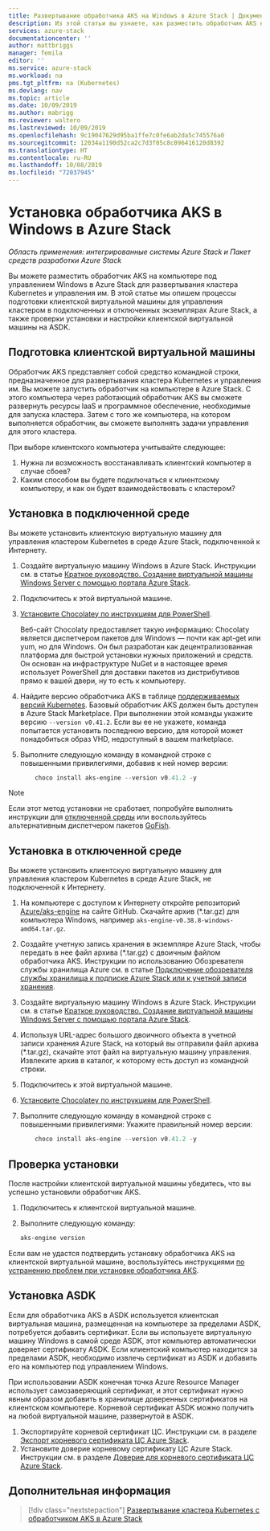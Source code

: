 ```yaml
---
title: Развертывание обработчика AKS на Windows в Azure Stack | Документация Майкрософт
description: Из этой статьи вы узнаете, как разместить обработчик AKS на компьютере под управлением Windows в Azure Stack для развертывания кластера Kubernetes и управления им.
services: azure-stack
documentationcenter: ''
author: mattbriggs
manager: femila
editor: ''
ms.service: azure-stack
ms.workload: na
pms.tgt_pltfrm: na (Kubernetes)
ms.devlang: nav
ms.topic: article
ms.date: 10/09/2019
ms.author: mabrigg
ms.reviewer: waltero
ms.lastreviewed: 10/09/2019
ms.openlocfilehash: 9c19047629d95ba1ffe7c0fe6ab2da5c745576a0
ms.sourcegitcommit: 12034a1190d52ca2c7d3f05c8c096416120d8392
ms.translationtype: HT
ms.contentlocale: ru-RU
ms.lasthandoff: 10/08/2019
ms.locfileid: "72037945"
---
```

# <a name="install-the-aks-engine-on-windows-in-azure-stack"></a>Установка обработчика AKS в Windows в Azure Stack

*Область применения: интегрированные системы Azure Stack и Пакет средств разработки Azure Stack*

Вы можете разместить обработчик AKS на компьютере под управлением Windows в Azure Stack для развертывания кластера Kubernetes и управления им. В этой статье мы опишем процессы подготовки клиентской виртуальной машины для управления кластером в подключенных и отключенных экземплярах Azure Stack, а также проверки установки и настройки клиентской виртуальной машины на ASDK.

## <a name="prepare-the-client-vm"></a>Подготовка клиентской виртуальной машины

Обработчик AKS представляет собой средство командной строки, предназначенное для развертывания кластера Kubernetes и управления им. Вы можете запустить обработчик на компьютере в Azure Stack. С этого компьютера через работающий обработчик AKS вы сможете развернуть ресурсы IaaS и программное обеспечение, необходимые для запуска кластера. Затем с того же компьютера, на котором выполняется обработчик, вы сможете выполнять задачи управления для этого кластера.

При выборе клиентского компьютера учитывайте следующее:

1. Нужна ли возможность восстанавливать клиентский компьютер в случае сбоев?
3. Каким способом вы будете подключаться к клиентскому компьютеру, и как он будет взаимодействовать с кластером?

## <a name="install-in-a-connected-environment"></a>Установка в подключенной среде

Вы можете установить клиентскую виртуальную машину для управления кластером Kubernetes в среде Azure Stack, подключенной к Интернету.

1. Создайте виртуальную машину Windows в Azure Stack. Инструкции см. в статье [Краткое руководство. Создание виртуальной машины Windows Server с помощью портала Azure Stack](https://docs.microsoft.com/azure-stack/user/azure-stack-quick-windows-portal).
2. Подключитесь к этой виртуальной машине.
3. [Установите Chocolatey по инструкциям для PowerShell](https://chocolatey.org/install#install-with-powershellexe). 

    Веб-сайт Chocolaty предоставляет такую информацию: Chocolaty является диспетчером пакетов для Windows — почти как apt-get или yum, но для Windows. Он был разработан как децентрализованная платформа для быстрой установки нужных приложений и средств. Он основан на инфраструктуре NuGet и в настоящее время использует PowerShell для доставки пакетов из дистрибутивов прямо к вашей двери, ну то есть к компьютеру.
4. Найдите версию обработчика AKS в таблице [поддерживаемых версий Kubernetes](https://github.com/Azure/aks-engine/blob/master/docs/topics/azure-stack.md#supported-kubernetes-versions). Базовый обработчик AKS должен быть доступен в Azure Stack Marketplace. При выполнении этой команды укажите версию `--version v0.41.2`. Если вы ее не укажете, команда попытается установить последнюю версию, для которой может понадобиться образ VHD, недоступный в вашем marketplace.
5. Выполните следующую команду в командной строке с повышенными привилегиями, добавив к ней номер версии:

    ```PowerShell  
        choco install aks-engine --version v0.41.2 -y
    ```

> [!Note]  
> Если этот метод установки не сработает, попробуйте выполнить инструкции для [отключенной среды](#install-in-a-disconnected-environment) или воспользуйтесь альтернативным диспетчером пакетов [GoFish](azure-stack-kubernetes-aks-engine-troubleshoot.md#try-gofish).

## <a name="install-in-a-disconnected-environment"></a>Установка в отключенной среде

Вы можете установить клиентскую виртуальную машину для управления кластером Kubernetes в среде Azure Stack, не подключенной к Интернету.

1.  На компьютере с доступом к Интернету откройте репозиторий [Azure/aks-engine](https://github.com/Azure/aks-engine/releases/latest) на сайте GitHub. Скачайте архив (*.tar.gz) для компьютера Windows, например `aks-engine-v0.38.8-windows-amd64.tar.gz`.

2.  Создайте учетную запись хранения в экземпляре Azure Stack, чтобы передать в нее файл архива (*.tar.gz) с двоичным файлом обработчика AKS. Инструкции по использованию Обозревателя службы хранилища Azure см. в статье [Подключение обозревателя службы хранилища к подписке Azure Stack или к учетной записи хранения](https://docs.microsoft.com/azure-stack/user/azure-stack-storage-connect-se).

3. Создайте виртуальную машину Windows в Azure Stack. Инструкции см. в статье [Краткое руководство. Создание виртуальной машины Windows Server с помощью портала Azure Stack](https://docs.microsoft.com/azure-stack/user/azure-stack-quick-windows-portal).

4.  Используя URL-адрес большого двоичного объекта в учетной записи хранения Azure Stack, на который вы отправили файл архива (*.tar.gz), скачайте этот файл на виртуальную машину управления. Извлеките архив в каталог, к которому есть доступ из командной строки.

5. Подключитесь к этой виртуальной машине.

6. [Установите Chocolatey по инструкциям для PowerShell](https://chocolatey.org/install#install-with-powershellexe). 

7.  Выполните следующую команду в командной строке с повышенными привилегиями: Укажите правильный номер версии:

    ```PowerShell  
        choco install aks-engine --version v0.41.2 -y
    ```

## <a name="verify-the-installation"></a>Проверка установки

После настройки клиентской виртуальной машины убедитесь, что вы успешно установили обработчик AKS.

1. Подключитесь к клиентской виртуальной машине.
2. Выполните следующую команду:

    ```PowerShell  
    aks-engine version
    ```

Если вам не удастся подтвердить установку обработчика AKS на клиентской виртуальной машине, воспользуйтесь инструкциями [по устранению проблем при установке обработчика AKS](azure-stack-kubernetes-aks-engine-troubleshoot.md).


## <a name="asdk-installation"></a>Установка ASDK

Если для обработчика AKS в ASDK используется клиентская виртуальная машина, размещенная на компьютере за пределами ASDK, потребуется добавить сертификат. Если вы используете виртуальную машину Windows в самой среде ASDK, этот компьютер автоматически доверяет сертификату ASDK. Если клиентский компьютер находится за пределами ASDK, необходимо извлечь сертификат из ASDK и добавить его на компьютер под управлением Windows.

При использовании ASDK конечная точка Azure Resource Manager использует самозаверяющий сертификат, и этот сертификат нужно явным образом добавить в хранилище доверенных сертификатов на клиентском компьютере. Корневой сертификат ASDK можно получить на любой виртуальной машине, развернутой в ASDK.

1. Экспортируйте корневой сертификат ЦС. Инструкции см. в разделе [Экспорт корневого сертификата ЦС Azure Stack](https://docs.microsoft.com/azure-stack/user/azure-stack-version-profiles-azurecli2#export-the-azure-stack-ca-root-certificate).
2. Установите доверие корневому сертификату ЦС Azure Stack. Инструкции см. в разделе [Доверие для корневого сертификата ЦС Azure Stack](https://docs.microsoft.com/azure-stack/user/azure-stack-version-profiles-azurecli2#trust-the-azure-stack-ca-root-certificate).

## <a name="next-steps"></a>Дополнительная информация

> [!div class="nextstepaction"]
> [Развертывание кластера Kubernetes с обработчиком AKS в Azure Stack](azure-stack-kubernetes-aks-engine-deploy-cluster.md)
